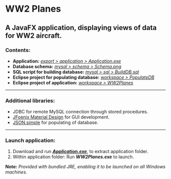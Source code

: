 # WW2 Planes

## A JavaFX application, displaying views of data for WW2 aircraft.

### Contents:

- **Application:** [*export > application > Application.exe*](https://github.com/jasonthorne/WW2Planes/tree/main/export/application)
- **Database schema:** [*mysql > schema > Schema.png*](https://github.com/jasonthorne/WW2Planes/tree/main/mysql/schema)
- **SQL script for building database:** [*mysql > sql > BuildDB.sql*](https://github.com/jasonthorne/WW2Planes/tree/main/mysql/sql)
- **Eclipse project for populating database:** [*workspace > PopulateDB*](https://github.com/jasonthorne/WW2Planes/tree/main/workspace/PopulateDB)
- **Eclipse project of application:** [*workspace > WW2Planes*](https://github.com/jasonthorne/WW2Planes/tree/main/workspace/WW2Planes)
****
### Additional libraries:

- JDBC for remote MySQL connection through stored procedures.
- [JFoenix Material Design](https://github.com/sshahine/JFoenix) for GUI development.
- [JSON.simple](https://code.google.com/archive/p/json-simple/) for populating of database.
****
### Launch application:

1. Download and run [***Application.exe***](https://github.com/jasonthorne/WW2Planes/tree/main/export/application), to extract application folder.
2. Within application folder: Run ***WW2Planes.exe*** to launch.

**Note:** *Provided with bundled JRE, enabling it to be launched on all Windows machines.*
